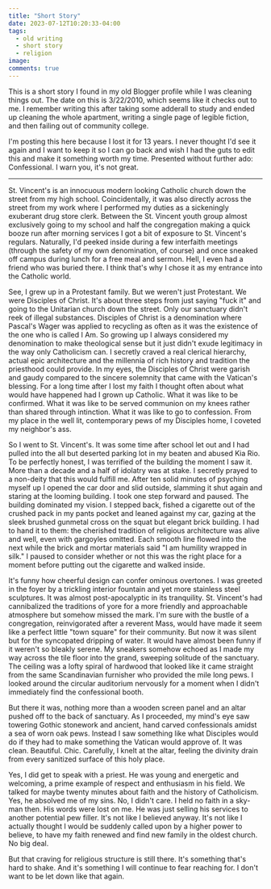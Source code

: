 ```yaml
---
title: "Short Story"
date: 2023-07-12T10:20:33-04:00
tags:
  - old writing
  - short story
  - religion
image:
comments: true
---
```


This is a short story I found in my old Blogger profile while I was cleaning things out. The date on this is 3/22/2010, which seems like it checks out to me. I remember writing this after taking some adderall to study and ended up cleaning the whole apartment, writing a single page of legible fiction, and then failing out of community college.

I'm posting this here because I lost it for 13 years. I never thought I'd see it again and I want to keep it so I can go back and wish I had the guts to edit this and make it something worth my time. Presented without further ado: Confessional. I warn you, it's not great.

--- 

St. Vincent's is an innocuous modern looking Catholic church down the street from my high school. Coincidentally, it was also directly across the street from my work where I performed my duties as a sickeningly exuberant drug store clerk. Between the St. Vincent youth group almost exclusively going to my school and half the congregation making a quick booze run after morning services I got a bit of exposure to St. Vincent's regulars. Naturally, I'd peeked inside during a few interfaith meetings (through the safety of my own denomination, of course) and once sneaked off campus during lunch for a free meal and sermon. Hell, I even had a friend who was buried there. I think that's why I chose it as my entrance into the Catholic world.

See, I grew up in a Protestant family. But we weren't just Protestant. We were Disciples of Christ. It's about three steps from just saying "fuck it" and going to the Unitarian church down the street. Only our sanctuary didn't reek of illegal substances. Disciples of Christ is a denomination where Pascal's Wager was applied to recycling as often as it was the existence of the one who is called I Am. So growing up I always considered my denomination to make theological sense but it just didn't exude legitimacy in the way only Catholicism can. I secretly craved a real clerical hierarchy, actual epic architecture and the millennia of rich history and tradition the priesthood could provide. In my eyes, the Disciples of Christ were garish and gaudy compared to the sincere solemnity that came with the Vatican's blessing. For a long time after I lost my faith I thought often about what would have happened had I grown up Catholic. What it was like to be confirmed. What it was like to be served communion on my knees rather than shared through intinction. What it was like to go to confession. From my place in the well lit, contemporary pews of my Disciples home, I coveted my neighbor's ass.

So I went to St. Vincent's. It was some time after school let out and I had pulled into the all but deserted parking lot in my beaten and abused Kia Rio. To be perfectly honest, I was terrified of the building the moment I saw it. More than a decade and a half of idolatry was at stake. I secretly prayed to a non-deity that this would fulfill me. After ten solid minutes of psyching myself up I opened the car door and slid outside, slamming it shut again and staring at the looming building. I took one step forward and paused. The building dominated my vision. I stepped back, fished a cigarette out of the crushed pack in my pants pocket and leaned against my car, gazing at the sleek brushed gunmetal cross on the squat but elegant brick building. I had to hand it to them: the cherished tradition of religious architecture was alive and well, even with gargoyles omitted. Each smooth line flowed into the next while the brick and mortar materials said "I am humility wrapped in silk." I paused to consider whether or not this was the right place for a moment before putting out the cigarette and walked inside.

It's funny how cheerful design can confer ominous overtones. I was greeted in the foyer by a trickling interior fountain and yet more stainless steel sculptures. It was almost post-apocalyptic in its tranquility. St. Vincent's had cannibalized the traditions of yore for a more friendly and approachable atmosphere but somehow missed the mark. I'm sure with the bustle of a congregation, reinvigorated after a reverent Mass, would have made it seem like a perfect little "town square" for their community. But now it was silent but for the syncopated dripping of water. It would have almost been funny if it weren't so bleakly serene. My sneakers somehow echoed as I made my way across the tile floor into the grand, sweeping solitude of the sanctuary. The ceiling was a lofty spiral of hardwood that looked like it came straight from the same Scandinavian furnisher who provided the mile long pews. I looked around the circular auditorium nervously for a moment when I didn't immediately find the confessional booth.

But there it was, nothing more than a wooden screen panel and an altar pushed off to the back of sanctuary. As I proceeded, my mind's eye saw towering Gothic stonework and ancient, hand carved confessionals amidst a sea of worn oak pews. Instead I saw something like what Disciples would do if they had to make something the Vatican would approve of. It was clean. Beautiful. Chic. Carefully, I knelt at the altar, feeling the divinity drain from every sanitized surface of this holy place.

Yes, I did get to speak with a priest. He was young and energetic and welcoming, a prime example of respect and enthusiasm in his field. We talked for maybe twenty minutes about faith and the history of Catholicism. Yes, he absolved me of my sins. No, I didn't care. I held no faith in a sky-man then. His words were lost on me. He was just selling his services to another potential pew filler. It's not like I believed anyway. It's not like I actually thought I would be suddenly called upon by a higher power to believe, to have my faith renewed and find new family in the oldest church. No big deal.

But that craving for religious structure is still there. It's something that's hard to shake. And it's something I will continue to fear reaching for. I don't want to be let down like that again.
